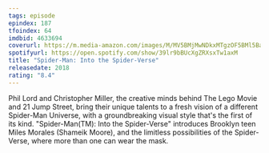 ```yaml
---
tags: episode
epindex: 187
tfoindex: 64
imdbid: 4633694
coverurl: https://m.media-amazon.com/images/M/MV5BMjMwNDkxMTgzOF5BMl5BanBnXkFtZTgwNTkwNTQ3NjM@._V1_SY300_CR0,0,202,300_.jpg
spotifyurl: https://open.spotify.com/show/39lr9bBUcXgZRXsxTw1axM
title: "Spider-Man: Into the Spider-Verse"
releasedate: 2018
rating: "8.4"
---
```


Phil Lord and Christopher Miller, the creative minds behind The Lego Movie and 21 Jump Street, bring their unique talents to a fresh vision of a different Spider-Man Universe, with a groundbreaking visual style that's the first of its kind. "Spider-Man(TM): Into the Spider-Verse" introduces Brooklyn teen Miles Morales (Shameik Moore), and the limitless possibilities of the Spider-Verse, where more than one can wear the mask.